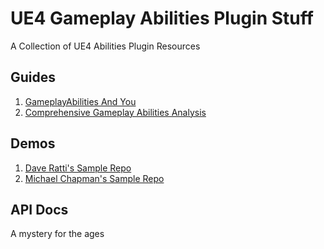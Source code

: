# UE4 Gameplay Abilities Plugin Stuff
A Collection of UE4 Abilities Plugin Resources

Guides
-------------
1.  [GameplayAbilities And You](https://wiki.unrealengine.com/GameplayAbilities_and_You)
2.  [Comprehensive Gameplay Abilities Analysis](https://forums.unrealengine.com/community/community-content-tools-and-tutorials/116578-comprehensive-gameplayabilities-analysis-series)

Demos
-------------
1. [Dave Ratti's Sample Repo](https://github.com/daveratti/GameplayAbilitiesSample)
2. [Michael Chapman's Sample Repo](https://github.com/michaeltchapman/MCGameplayAbilities)

API Docs
-------------
A mystery for the ages
